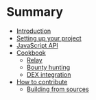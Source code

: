 # Summary

* [Introduction](README.md)
* [Setting up your project](setting_up_your_project/README.md)  
* [JavaScript API](js_api/README.md)
* [Cookbook](cookbook/README.md)
  * [Relay]()
  * [Bounty hunting]()
  * [DEX integration]()
* [How to contribute]()
  * [Building from sources](contribute/building.md)
